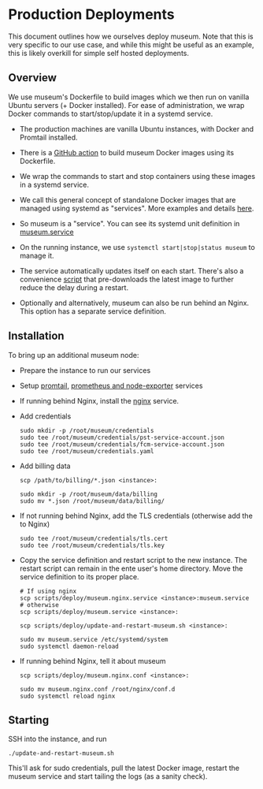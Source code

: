# Production Deployments

This document outlines how we ourselves deploy museum. Note that this is very
specific to our use case, and while this might be useful as an example, this is
likely overkill for simple self hosted deployments.

## Overview

We use museum's Dockerfile to build images which we then run on vanilla Ubuntu
servers (+ Docker installed). For ease of administration, we wrap Docker
commands to start/stop/update it in a systemd service.

* The production machines are vanilla Ubuntu instances, with Docker and Promtail
installed.

* There is a [GitHub action](../../../.github/workflows/server-release.yml) to
  build museum Docker images using its Dockerfile.

* We wrap the commands to start and stop containers using these images in a
  systemd service.

* We call this general concept of standalone Docker images that are managed
using systemd as "services". More examples and details
[here](../../../infra/services/README.md).

* So museum is a "service". You can see its systemd unit definition in
  [museum.service](museum.service)

* On the running instance, we use `systemctl start|stop|status museum` to manage
  it.

* The service automatically updates itself on each start. There's also a
  convenience [script](update-and-restart-museum.sh) that pre-downloads the
  latest image to further reduce the delay during a restart.

* Optionally and alternatively, museum can also be run behind an Nginx. This
  option has a separate service definition.

## Installation

To bring up an additional museum node:

* Prepare the instance to run our services

* Setup [promtail](../../../infra/services/promtail/README.md), [prometheus and
  node-exporter](../../../infra/services/prometheus/README.md) services

* If running behind Nginx, install the
  [nginx](../../../infra/services/nginx/README.md) service.

* Add credentials

      sudo mkdir -p /root/museum/credentials
      sudo tee /root/museum/credentials/pst-service-account.json
      sudo tee /root/museum/credentials/fcm-service-account.json
      sudo tee /root/museum/credentials.yaml

* Add billing data

      scp /path/to/billing/*.json <instance>:

      sudo mkdir -p /root/museum/data/billing
      sudo mv *.json /root/museum/data/billing/

* If not running behind Nginx, add the TLS credentials (otherwise add the to
  Nginx)

      sudo tee /root/museum/credentials/tls.cert
      sudo tee /root/museum/credentials/tls.key

* Copy the service definition and restart script to the new instance. The
  restart script can remain in the ente user's home directory. Move the service
  definition to its proper place.

      # If using nginx
      scp scripts/deploy/museum.nginx.service <instance>:museum.service
      # otherwise
      scp scripts/deploy/museum.service <instance>:

      scp scripts/deploy/update-and-restart-museum.sh <instance>:

      sudo mv museum.service /etc/systemd/system
      sudo systemctl daemon-reload

* If running behind Nginx, tell it about museum

      scp scripts/deploy/museum.nginx.conf <instance>:

      sudo mv museum.nginx.conf /root/nginx/conf.d
      sudo systemctl reload nginx

## Starting

SSH into the instance, and run

    ./update-and-restart-museum.sh

This'll ask for sudo credentials, pull the latest Docker image, restart the
museum service and start tailing the logs (as a sanity check).
